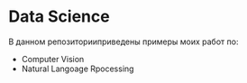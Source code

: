 # Data Science
В данном репозиторииприведены примеры моих работ по:
- Computer Vision
- Natural Langoage Rpocessing


  
